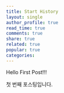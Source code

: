 ```yaml
---
title: Start History
layout: single
author_profile: true
read_time: true
comments: true
share: true
related: true
popular: true
categories:
---
```


Hello First Post!!!

첫 번째 포스팅입니다.


